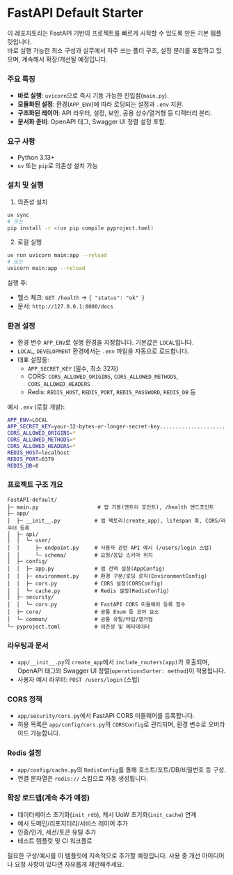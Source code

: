 # FastAPI Default Starter

이 레포지토리는 FastAPI 기반의 프로젝트를 빠르게 시작할 수 있도록 만든 기본 템플릿입니다.<br/>
바로 실행 가능한 최소 구성과 실무에서 자주 쓰는 폴더 구조, 설정 분리를 포함하고 있으며, 계속해서 확장/개선될 예정입니다.

### 주요 특징
- **바로 실행**: `uvicorn`으로 즉시 기동 가능한 진입점(`main.py`).
- **모듈화된 설정**: 환경(`APP_ENV`)에 따라 로딩되는 설정과 `.env` 지원.
- **구조화된 레이어**: API 라우터, 설정, 보안, 공용 상수/열거형 등 디렉터리 분리.
- **문서화 준비**: OpenAPI 태그, Swagger UI 정렬 설정 포함.

### 요구 사항
- Python 3.13+
- `uv` 또는 `pip`로 의존성 설치 가능

### 설치 및 실행
1) 의존성 설치
```bash
uv sync
# 또는
pip install -r <(uv pip compile pyproject.toml)
```

2) 로컬 실행
```bash
uv run uvicorn main:app --reload
# 또는
uvicorn main:app --reload
```

실행 후:
- 헬스 체크: `GET /health` → `{ "status": "ok" }`
- 문서: `http://127.0.0.1:8000/docs`

### 환경 설정
- 환경 변수 `APP_ENV`로 실행 환경을 지정합니다. 기본값은 `LOCAL`입니다.
- `LOCAL`, `DEVELOPMENT` 환경에서는 `.env` 파일을 자동으로 로드합니다.
- 대표 설정들:
  - `APP_SECRET_KEY` (필수, 최소 32자)
  - CORS: `CORS_ALLOWED_ORIGINS`, `CORS_ALLOWED_METHODS`, `CORS_ALLOWED_HEADERS`
  - Redis: `REDIS_HOST`, `REDIS_PORT`, `REDIS_PASSWORD`, `REDIS_DB` 등

예시 `.env` (로컬 개발):
```bash
APP_ENV=LOCAL
APP_SECRET_KEY=your-32-bytes-or-longer-secret-key................................
CORS_ALLOWED_ORIGINS=*
CORS_ALLOWED_METHODS=*
CORS_ALLOWED_HEADERS=*
REDIS_HOST=localhost
REDIS_PORT=6379
REDIS_DB=0
```

### 프로젝트 구조 개요
```text
FastAPI-default/
├─ main.py                   # 앱 기동(엔트리 포인트), /health 엔드포인트
├─ app/
│  ├─ __init__.py           # 앱 팩토리(create_app), lifespan 훅, CORS/라우터 등록
│  ├─ api/
│  │  └─ user/
│  │     ├─ endpoint.py     # 사용자 관련 API 예시 (/users/login 스텁)
│  │     └─ schema/         # 요청/응답 스키마 위치
│  ├─ config/
│  │  ├─ app.py             # 앱 전역 설정(AppConfig)
│  │  ├─ environment.py     # 환경 구분/로딩 로직(EnvironmentConfig)
│  │  ├─ cors.py            # CORS 설정(CORSConfig)
│  │  └─ cache.py           # Redis 설정(RedisConfig)
│  ├─ security/
│  │  └─ cors.py            # FastAPI CORS 미들웨어 등록 함수
│  ├─ core/                 # 공통 Enum 등 코어 요소
│  └─ common/               # 공통 유틸/타입/열거형
└─ pyproject.toml           # 의존성 및 메타데이터
```

### 라우팅과 문서
- `app/__init__.py`의 `create_app`에서 `include_routers(app)`가 호출되며, OpenAPI 태그와 Swagger UI 정렬(`operationsSorter: method`)이 적용됩니다.
- 사용자 예시 라우터: `POST /users/login` (스텁)

### CORS 정책
- `app/security/cors.py`에서 FastAPI CORS 미들웨어를 등록합니다.
- 허용 목록은 `app/config/cors.py`의 `CORSConfig`로 관리되며, 환경 변수로 오버라이드 가능합니다.

### Redis 설정
- `app/config/cache.py`의 `RedisConfig`를 통해 호스트/포트/DB/비밀번호 등 구성.
- 연결 문자열은 `redis://` 스킴으로 자동 생성됩니다.

### 확장 로드맵(계속 추가 예정)
- 데이터베이스 초기화(`init_rdb`), 캐시 UoW 초기화(`init_cache`) 연계
- 예시 도메인/리포지터리/서비스 레이어 추가
- 인증/인가, 세션/토큰 유틸 추가
- 테스트 템플릿 및 CI 워크플로

필요한 구성/예시를 이 템플릿에 지속적으로 추가할 예정입니다. 사용 중 개선 아이디어나 요청 사항이 있다면 자유롭게 제안해주세요.



